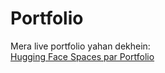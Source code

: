 # Portfolio

Mera live portfolio yahan dekhein:  
[Hugging Face Spaces par Portfolio](https://huggingface.co/spaces/ammupmanoj/portfolio)
